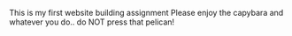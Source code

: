 This is my first website building assignment
Please enjoy the capybara and whatever you do.. do NOT press that pelican!
